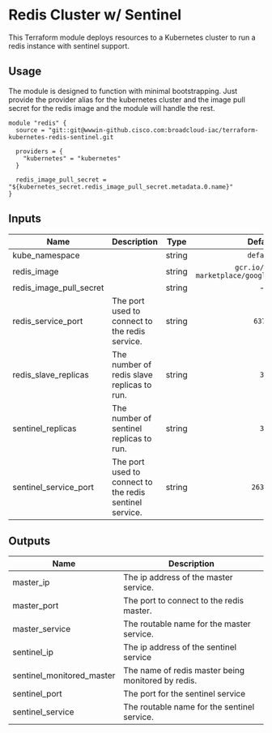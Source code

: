 # Redis Cluster w/ Sentinel

This Terraform module deploys resources to a Kubernetes cluster to run a redis instance with sentinel support.

## Usage

The module is designed to function with minimal bootstrapping. Just provide the provider alias for the kubernetes cluster and the image pull secret for the redis image and the module will handle the rest.

```hcl
module "redis" {
  source = "git::git@wwwin-github.cisco.com:broadcloud-iac/terraform-kubernetes-redis-sentinel.git

  providers = {
    "kubernetes" = "kubernetes"
  }

  redis_image_pull_secret = "${kubernetes_secret.redis_image_pull_secret.metadata.0.name}"
}
```

## Inputs

| Name | Description | Type | Default | Required |
|------|-------------|:----:|:-----:|:-----:|
| kube_namespace |  | string | `default` | no |
| redis_image |  | string | `gcr.io/cloud-marketplace/google/redis4:latest` | no |
| redis_image_pull_secret |  | string | - | yes |
| redis_service_port | The port used to connect to the redis service. | string | `6379` | no |
| redis_slave_replicas | The number of redis slave replicas to run. | string | `3` | no |
| sentinel_replicas | The number of sentinel replicas to run. | string | `3` | no |
| sentinel_service_port | The port used to connect to the redis sentinel service. | string | `26379` | no |

## Outputs

| Name | Description |
|------|-------------|
| master_ip | The ip address of the master service. |
| master_port | The port to connect to the redis master. |
| master_service | The routable name for the master service. |
| sentinel_ip | The ip address of the sentinel service |
| sentinel_monitored_master | The name of redis master being monitored by redis. |
| sentinel_port | The port for the sentinel service |
| sentinel_service | The routable name for the sentinel service. |
